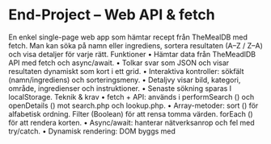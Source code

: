 # End-Project – Web API & fetch

En enkel single-page web app som hämtar recept från TheMealDB med fetch.
Man kan söka på namn eller ingrediens, sortera resultaten (A–Z / Z–A) och visa detaljer för varje rätt.
Funktioner
•	Hämtar data från TheMeadlDB API med fetch och async/await.
•	Tolkar svar som JSON och visar resultaten dynamiskt som kort i ett grid.
•	Interaktiva kontroller: sökfält (namn/ingrediens) och sorteringsmeny.
•	Detaljvy visar bild, kategori, område, ingredienser och instruktioner.
•	Senaste sökning sparas I localStorage.
Teknik & krav
•	fetch + API: används i performSearch () och openDetails () mot search.php och lookup.php.
•	Array-metoder: sort () för alfabetisk ordning. Filter (Boolean) för att rensa tomma värden. forEach () för att rendera korten.
•	Async/await: hanterar nätverksanrop och fel med try/catch. 
•	Dynamisk rendering: DOM byggs med <template> och DocumentFragment för effektivitet.


